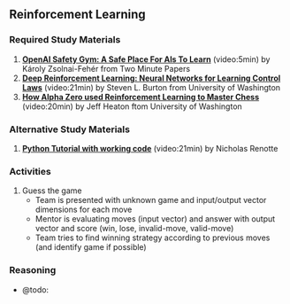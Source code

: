 ## Reinforcement Learning

### Required Study Materials

1. **[OpenAI Safety Gym: A Safe Place For AIs To Learn](https://www.youtube.com/watch?v=_s7Bg6yVOdo)** (video:5min) by Károly Zsolnai-Fehér from Two Minute Papers 
2. **[Deep Reinforcement Learning: Neural Networks for Learning Control Laws](https://www.youtube.com/watch?v=IUiKAD6cuTA)** (video:21min) by Steven L. Burton from University of Washington
3. **[How Alpha Zero used Reinforcement Learning to Master Chess](https://www.youtube.com/watch?v=ikDgyD7nVI8)** (video:20min) by Jeff Heaton ftom University of Washington

### Alternative Study Materials
1. **[Python Tutorial with working code](https://www.youtube.com/watch?v=cO5g5qLrLSo)** (video:21min) by Nicholas Renotte 

### Activities
1. Guess the game
   * Team is presented with unknown game and input/output vector dimensions for each move
   * Mentor is evaluating moves (input vector) and answer with output vector and score (win, lose, invalid-move, valid-move)
   * Team tries to find winning strategy according to previous moves (and identify game if possible)
  
### Reasoning

* @todo: 
